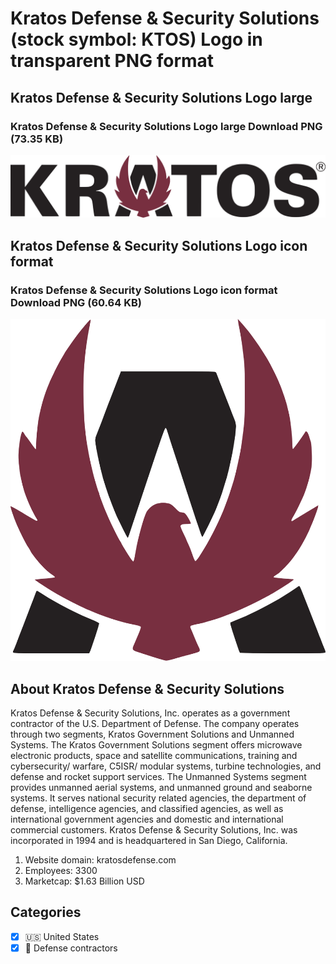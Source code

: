 # Kratos Defense & Security Solutions (stock symbol: KTOS) Logo in transparent PNG format

## Kratos Defense & Security Solutions Logo large

### Kratos Defense & Security Solutions Logo large Download PNG (73.35 KB)

![Kratos Defense & Security Solutions Logo large Download PNG (73.35 KB)](/img/orig/KTOS_BIG-d862479c.png)

## Kratos Defense & Security Solutions Logo icon format

### Kratos Defense & Security Solutions Logo icon format Download PNG (60.64 KB)

![Kratos Defense & Security Solutions Logo icon format Download PNG (60.64 KB)](/img/orig/KTOS-046a75b9.png)

## About Kratos Defense & Security Solutions

Kratos Defense & Security Solutions, Inc. operates as a government contractor of the U.S. Department of Defense. The company operates through two segments, Kratos Government Solutions and Unmanned Systems. The Kratos Government Solutions segment offers microwave electronic products, space and satellite communications, training and cybersecurity/ warfare, C5ISR/ modular systems, turbine technologies, and defense and rocket support services. The Unmanned Systems segment provides unmanned aerial systems, and unmanned ground and seaborne systems. It serves national security related agencies, the department of defense, intelligence agencies, and classified agencies, as well as international government agencies and domestic and international commercial customers. Kratos Defense & Security Solutions, Inc. was incorporated in 1994 and is headquartered in San Diego, California.

1. Website domain: kratosdefense.com
2. Employees: 3300
3. Marketcap: $1.63 Billion USD


## Categories
- [x] 🇺🇸 United States
- [x] 🔫 Defense contractors
